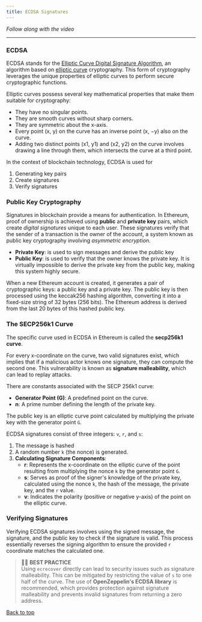 ```yaml
---
title: ECDSA Signatures
---
```


_Follow along with the video_

---

<a name="top"></a>

### ECDSA

ECDSA stands for the [Elliptic Curve Digital Signature Algorithm](https://en.wikipedia.org/wiki/Elliptic_Curve_Digital_Signature_Algorithm), an algorithm based on [elliptic curve](https://en.wikipedia.org/wiki/Elliptic_curve) cryptography. This form of cryptography leverages the unique properties of elliptic curves to perform secure cryptographic functions.

Elliptic curves possess several key mathematical properties that make them suitable for cryptography:

- They have no singular points.
- They are smooth curves without sharp corners.
- They are symmetric about the x-axis.
- Every point (x, y) on the curve has an inverse point (x, −y) also on the curve.
- Adding two distinct points (x1, y1) and (x2, y2) on the curve involves drawing a line through them, which intersects the curve at a third point.


In the context of blockchain technology, ECDSA is used for

1. Generating key pairs
2. Create signatures
3. Verify signatures

### Public Key Cryptography

Signatures in blockchain provide a means for authentication. In Ethereum, proof of ownership is achieved using **public** and **private key** pairs, which create _digital signatures_ unique to each user. These signatures verify that the sender of a transaction is the owner of the account, a system known as public key cryptography involving _asymmetric encryption_.

- **Private Key**: is used to sign messages and derive the public key
- **Public Key**: is used to verify that the owner knows the private key. It is virtually impossible to derive the private key from the public key, making this system highly secure.

When a new Ethereum account is created, it generates a pair of cryptographic keys: a public key and a private key. The public key is then processed using the keccak256 hashing algorithm, converting it into a fixed-size string of 32 bytes (256 bits). The Ethereum address is derived from the last 20 bytes of this hashed public key.

### The SECP256k1 Curve

The specific curve used in ECDSA in Ethereum is called the **secp256k1 curve**.

For every x-coordinate on the curve, two valid signatures exist, which implies that if a malicious actor knows one signature, they can compute the second one. This vulnerability is known as **signature malleability**, which can lead to replay attacks.

There are constants associated with the SECP 256k1 curve:

- **Generator Point (G)**: A predefined point on the curve.
- **n**: A prime number defining the length of the private key.

The public key is an elliptic curve point calculated by multiplying the private key with the generator point `G`.

ECDSA signatures consist of three integers: `v`, `r`, and `s`:

1. The message is hashed
2. A random number `k` (the nonce) is generated.
3. **Calculating Signature Components**:
   - **r**: Represents the x-coordinate on the elliptic curve of the point resulting from multiplying the nonce `k` by the generator point `G`.
   - **s**: Serves as proof of the signer's knowledge of the private key, calculated using the nonce `k`, the hash of the message, the private key, and the `r` value.
   - **v**: Indicates the polarity (positive or negative y-axis) of the point on the elliptic curve.

### Verifying Signatures

Verifying ECDSA signatures involves using the signed message, the signature, and the public key to check if the signature is valid. This process essentially reverses the signing algorithm to ensure the provided `r` coordinate matches the calculated one.

> 👮‍♂️ **BEST PRACTICE** <br>
> Using `ecrecover` directly can lead to security issues such as signature malleability. This can be mitigated by restricting the value of `s` to one half of the curve. The use of **OpenZeppelin's ECDSA library** is recommended, which provides protection against signature malleability and prevents invalid signatures from returning a zero address.

[Back to top](#top)
